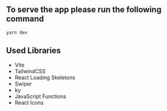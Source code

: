 ## To serve the app please run the following command

```
yarn dev
```

## Used Libraries

- Vite
- TailwindCSS
- React Loading Skeletons
- Swiper
- ky
- JavaScript Functions
- React Icons
